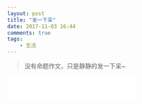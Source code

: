 ```yaml
---
layout: post
title: "发一下呆"
date: 2017-11-03 16:44
comments: true
tags:
	- 生活
---
```


> 没有命题作文，只是静静的发一下呆~

<iframe frameborder="no" border="0" marginwidth="0" marginheight="0" width=298 height=52 src="//music.163.com/outchain/player?type=2&id=423104390&auto=1&height=32"></iframe>
